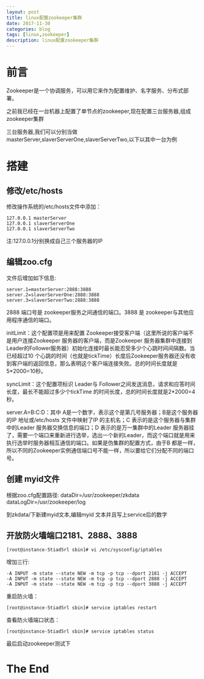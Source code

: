 ```yaml
---
layout: post
title: linux配置zookeeper集群
date: 2017-11-30
categories: blog
tags: [linux,zookeeper]
description: linux配置zookeeper集群
---
```

# 前言
Zookeeper是一个协调服务，可以用它来作为配置维护、名字服务、分布式部署。

之前我已经在一台机器上配置了单节点的zookeeper,现在配置三台服务器,组成zookeeper集群

三台服务器,我们可以分别当做masterServer,slaverServerOne,slaverServerTwo,以下以其中一台为例

# 搭建

## 修改/etc/hosts 

修改操作系统的/etc/hosts文件中添加：
 
	127.0.0.1 masterServer
	127.0.0.1 slaverServerOne
	127.0.0.1 slaverServerTwo

注:127.0.0.1分别换成自己三个服务器的IP

## 编辑zoo.cfg

文件后增加如下信息:

	server.1=masterServer:2888:3888
	server.2=slaverServerOne:2888:3888
	server.3=slaverServerTwo:2888:3888

2888 端口号是 zookeeper服务之间通信的端口。3888 是 zookeeper与其他应用程序通信的端口。


initLimit：这个配置项是用来配置 Zookeeper接受客户端（这里所说的客户端不是用户连接Zookeeper 服务器的客户端，而是Zookeeper 服务器集群中连接到Leader的Follower服务器）初始化连接时最长能忍受多少个心跳时间间隔数。当已经超过10 个心跳的时间（也就是tickTime）长度后Zookeeper服务器还没有收到客户端的返回信息，那么表明这个客户端连接失败。总的时间长度就是5*2000=10秒。
 
syncLimit：这个配置项标识 Leader与 Follower之间发送消息，请求和应答时间长度，最长不能超过多少个tickTime 的时间长度，总的时间长度就是2*2000=4秒。
 
server.A=B:C:D：其中 A是一个数字，表示这个是第几号服务器；B是这个服务器的IP 地址或/etc/hosts 文件中映射了IP 的主机名；C 表示的是这个服务器与集群中的Leader 服务器交换信息的端口；D 表示的是万一集群中的Leader 服务器挂了，需要一个端口来重新进行选举，选出一个新的Leader，而这个端口就是用来执行选举时服务器相互通信的端口。如果是伪集群的配置方式，由于B 都是一样，所以不同的Zookeeper实例通信端口号不能一样，所以要给它们分配不同的端口号。

## 创建 myid文件

根据zoo.cfg配置路径:
dataDir=/usr/zookeeper/zkdata
dataLogDir=/usr/zookeeper/log

到zkdata/下新建myid文本,编辑myid 文本并且写上service后的数字

## 开放防火墙端口2181、2888、3888

	[root@instance-5tiad5rl sbin]# vi /etc/sysconfig/iptables

增加三行:

	-A INPUT -m state --state NEW -m tcp -p tcp --dport 2181 -j ACCEPT 
	-A INPUT -m state --state NEW -m tcp -p tcp --dport 2888 -j ACCEPT 
	-A INPUT -m state --state NEW -m tcp -p tcp --dport 3888 -j ACCEPT
 
重启防火墙：

	[root@instance-5tiad5rl sbin]# service iptables restart

查看防火墙端口状态：
	
	[root@instance-5tiad5rl sbin]# service iptables status
	
最后启动zookeeper测试下

# The End